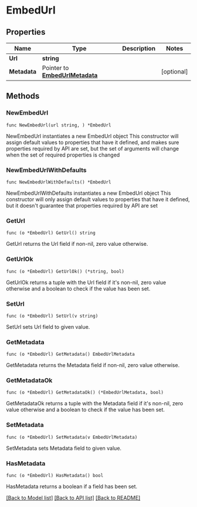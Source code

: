 # EmbedUrl

## Properties

Name | Type | Description | Notes
------------ | ------------- | ------------- | -------------
**Url** | **string** |  | 
**Metadata** | Pointer to [**EmbedUrlMetadata**](EmbedUrlMetadata.md) |  | [optional] 

## Methods

### NewEmbedUrl

`func NewEmbedUrl(url string, ) *EmbedUrl`

NewEmbedUrl instantiates a new EmbedUrl object
This constructor will assign default values to properties that have it defined,
and makes sure properties required by API are set, but the set of arguments
will change when the set of required properties is changed

### NewEmbedUrlWithDefaults

`func NewEmbedUrlWithDefaults() *EmbedUrl`

NewEmbedUrlWithDefaults instantiates a new EmbedUrl object
This constructor will only assign default values to properties that have it defined,
but it doesn't guarantee that properties required by API are set

### GetUrl

`func (o *EmbedUrl) GetUrl() string`

GetUrl returns the Url field if non-nil, zero value otherwise.

### GetUrlOk

`func (o *EmbedUrl) GetUrlOk() (*string, bool)`

GetUrlOk returns a tuple with the Url field if it's non-nil, zero value otherwise
and a boolean to check if the value has been set.

### SetUrl

`func (o *EmbedUrl) SetUrl(v string)`

SetUrl sets Url field to given value.


### GetMetadata

`func (o *EmbedUrl) GetMetadata() EmbedUrlMetadata`

GetMetadata returns the Metadata field if non-nil, zero value otherwise.

### GetMetadataOk

`func (o *EmbedUrl) GetMetadataOk() (*EmbedUrlMetadata, bool)`

GetMetadataOk returns a tuple with the Metadata field if it's non-nil, zero value otherwise
and a boolean to check if the value has been set.

### SetMetadata

`func (o *EmbedUrl) SetMetadata(v EmbedUrlMetadata)`

SetMetadata sets Metadata field to given value.

### HasMetadata

`func (o *EmbedUrl) HasMetadata() bool`

HasMetadata returns a boolean if a field has been set.


[[Back to Model list]](../README.md#documentation-for-models) [[Back to API list]](../README.md#documentation-for-api-endpoints) [[Back to README]](../README.md)


